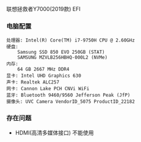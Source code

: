 联想拯救者Y7000(2019款) EFI

### 电脑配置

```
处理器: Intel(R) Core(TM) i7-9750H CPU @ 2.60GHz
硬盘: 
    Samsung SSD 850 EVO 250GB (STAT) 
    SAMSUNG MZVLB256HBHQ-000L2 (NVMe)
内存:
    64 GB 2667 MHz DDR4
显卡: Intel UHD Graphics 630
声卡: Realtek ALC257
网卡: Cannon Lake PCH CNVi WiFi
蓝牙: Bluetooth 9460/9560 Jefferson Peak (JfP)
摄像头: UVC Camera VendorID_5075 ProductID_22182
```

### 存在问题
- HDMI(高清多媒体接口) 不能使用